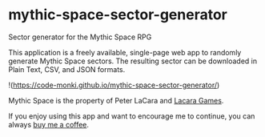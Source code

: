 # mythic-space-sector-generator

Sector generator for the Mythic Space RPG

This application is a freely available, single-page web app to randomly generate Mythic Space sectors. The resulting sector can be downloaded in Plain Text, CSV, and JSON formats.

!(https://code-monki.github.io/mythic-space-sector-generator/)

Mythic Space is the property of Peter LaCara and [Lacara Games](https://lacara-games.itch.io/).

If you enjoy using this app and want to encourage me to continue, you can always [buy me a coffee](https://www.buymeacoffee.com/codemonki).
